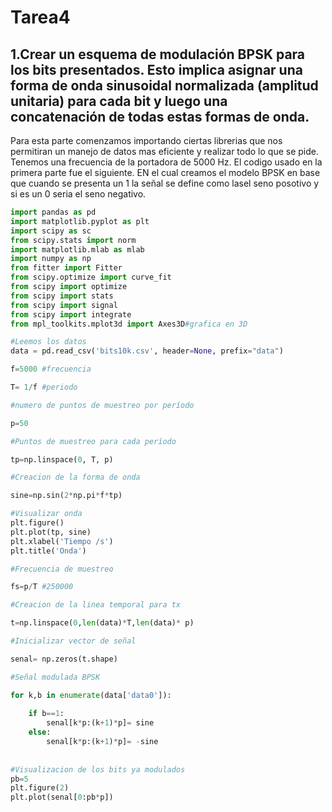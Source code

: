 # Tarea4

## 1.Crear un esquema de modulación BPSK para los bits presentados. Esto implica asignar una forma de onda sinusoidal normalizada (amplitud unitaria) para cada bit y luego una concatenación de todas estas formas de onda.

Para esta parte comenzamos importando ciertas librerias que nos permitiran un manejo de datos mas eficiente y realizar todo lo que se pide. Tenemos una frecuencia de la portadora de 5000 Hz. El codigo usado en la primera parte fue el siguiente. EN el cual creamos el modelo BPSK en base que cuando se presenta un 1 la señal se define como lasel seno posotivo y si es un 0 seria el seno negativo.

```python
import pandas as pd
import matplotlib.pyplot as plt
import scipy as sc
from scipy.stats import norm
import matplotlib.mlab as mlab
import numpy as np
from fitter import Fitter
from scipy.optimize import curve_fit
from scipy import optimize
from scipy import stats
from scipy import signal
from scipy import integrate
from mpl_toolkits.mplot3d import Axes3D#grafica en 3D

#Leemos los datos 
data = pd.read_csv('bits10k.csv', header=None, prefix="data")

f=5000 #frecuencia

T= 1/f #periodo

#numero de puntos de muestreo por período

p=50

#Puntos de muestreo para cada período

tp=np.linspace(0, T, p)

#Creacion de la forma de onda

sine=np.sin(2*np.pi*f*tp)

#Visualizar onda
plt.figure()
plt.plot(tp, sine)
plt.xlabel('Tiempo /s')
plt.title('Onda')

#Frecuencia de muestreo

fs=p/T #250000

#Creacion de la linea temporal para tx

t=np.linspace(0,len(data)*T,len(data)* p)

#Inicializar vector de señal

senal= np.zeros(t.shape)

#Señal modulada BPSK

for k,b in enumerate(data['data0']):
    
    if b==1:
        senal[k*p:(k+1)*p]= sine
    else:
        senal[k*p:(k+1)*p]= -sine
        
        
#Visualizacion de los bits ya modulados  
pb=5
plt.figure(2)
plt.plot(senal[0:pb*p])



```
